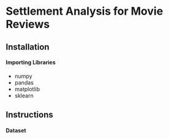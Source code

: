 # Settlement Analysis for Movie Reviews
## Installation
#### Importing Libraries
* numpy
* pandas
* matplotlib
* sklearn
## Instructions
#### Dataset
